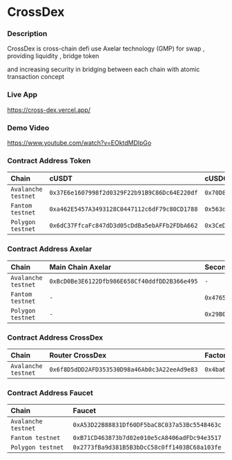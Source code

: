 # CrossDex

### Description
CrossDex is cross-chain defi use Axelar technology (GMP) for swap , providing liquidity , bridge token 

and increasing security in bridging between each chain with atomic transaction concept

### Live App
https://cross-dex.vercel.app/

### Demo Video
https://www.youtube.com/watch?v=EOktdMDlpGo


### Contract Address Token
| Chain     | cUSDT     | cUSDC    | 
| :-------- | :------- | :--------|
| `Avalanche testnet`| `0x37E6e1607998f2d0329F22b91B9C86Dc64E220df` | `0x70D801f680b84138A32b58E96dF6fE99F266a322` 
| `Fantom testnet`| `0xa462E5457A3493128C0447112c6dF79c80CD1788` | `0x563dA56eaC65a85458d92A60E177d9D02f58A6D1` 
| `Polygon testnet`| `0x6dC37FfcaFc847dD3d05cDdBa5ebAFFb2FDbA662` | `0x3CeD4488aA0C3544F1990F9bEF9DcF6c02EBD8fd` 

### Contract Address Axelar
| Chain     | Main Chain Axelar        | Secondary Chain Axelar      | excuteAxelar     | 
| :-------- | :------- | :--------| :--------|
| `Avalanche testnet`| `0xBcD0Be3E6122Dfb986E658Cf40ddfDD2B366e495` | `-`| `0xD145f789B00b9111d477cD68a6E99fd6bAc0d0A2`  
| `Fantom testnet`| `-` | `0x4765d5C36D0f1c5d7360C34C6fA9F8dc9202124A`| `-` |
| `Polygon testnet`| `-` | `0x29B08bE2203D018220938bB60435422F81E072FA`| `-` |

### Contract Address CrossDex
| Chain     | Router CrossDex       | Factory  CrossDex    | 
| :-------- | :------- | :--------| 
| `Avalanche testnet`| `0x6f8D5dDD2AFD353530D98a46Ab0c3A22eeAd9e83` | `0x4ba60c04dAdf863850566538eA599096b88D7db2`  

### Contract Address Faucet 
| Chain     | Faucet       |
| :-------- | :------- |
| `Avalanche testnet`| `0xA53D22B88831Df60DF5baC8C037a53Bc5548463c` |
| `Fantom testnet`| `0xB71CD463873b7d02e010e5cA8406adFDc94e3517` |
| `Polygon testnet`| `0x2773fBa9d381B5B3bDcC58c0ff1403BC68a103fe` |
